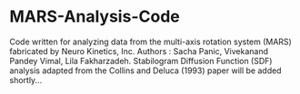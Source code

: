# MARS-Analysis-Code
Code written for analyzing data from the multi-axis rotation system (MARS) fabricated by Neuro Kinetics, Inc.  Authors : Sacha Panic, Vivekanand Pandey Vimal, Lila Fakharzadeh.
Stabilogram Diffusion Function (SDF) analysis adapted from the Collins and Deluca (1993) paper will be added shortly...

